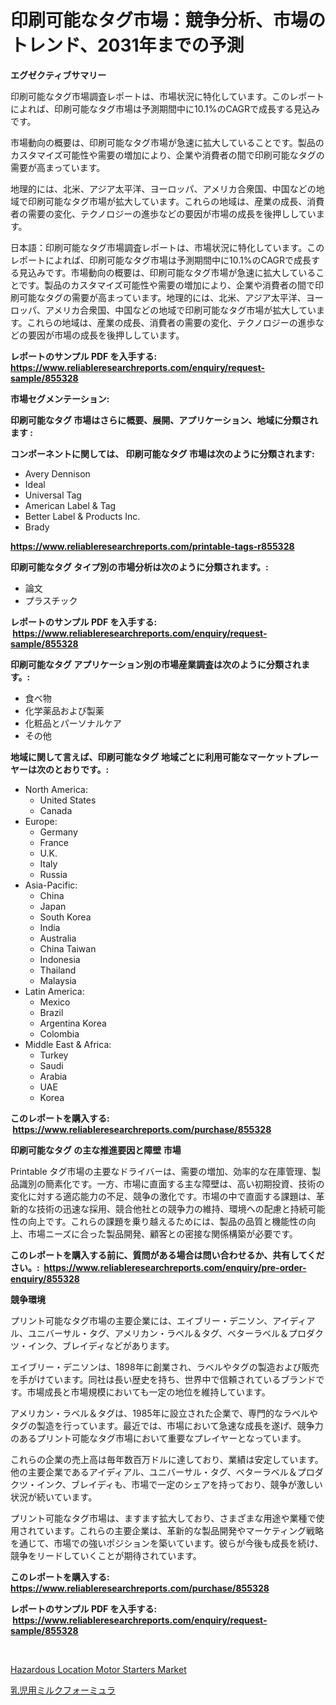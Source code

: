 <p><h1>印刷可能なタグ市場：競争分析、市場のトレンド、2031年までの予測</h1></p><p><strong>エグゼクティブサマリー</strong></p>
<p><p>印刷可能なタグ市場調査レポートは、市場状況に特化しています。このレポートによれば、印刷可能なタグ市場は予測期間中に10.1%のCAGRで成長する見込みです。</p><p>市場動向の概要は、印刷可能なタグ市場が急速に拡大していることです。製品のカスタマイズ可能性や需要の増加により、企業や消費者の間で印刷可能なタグの需要が高まっています。</p><p>地理的には、北米、アジア太平洋、ヨーロッパ、アメリカ合衆国、中国などの地域で印刷可能なタグ市場が拡大しています。これらの地域は、産業の成長、消費者の需要の変化、テクノロジーの進歩などの要因が市場の成長を後押ししています。</p><p>日本語：印刷可能なタグ市場調査レポートは、市場状況に特化しています。このレポートによれば、印刷可能なタグ市場は予測期間中に10.1%のCAGRで成長する見込みです。市場動向の概要は、印刷可能なタグ市場が急速に拡大していることです。製品のカスタマイズ可能性や需要の増加により、企業や消費者の間で印刷可能なタグの需要が高まっています。地理的には、北米、アジア太平洋、ヨーロッパ、アメリカ合衆国、中国などの地域で印刷可能なタグ市場が拡大しています。これらの地域は、産業の成長、消費者の需要の変化、テクノロジーの進歩などの要因が市場の成長を後押ししています。</p></p>
<p><strong>レポートのサンプル PDF を入手する: <a href="https://www.reliableresearchreports.com/enquiry/request-sample/855328">https://www.reliableresearchreports.com/enquiry/request-sample/855328</a></strong></p>
<p><strong>市場セグメンテーション:</strong></p>
<p><strong> 印刷可能なタグ 市場はさらに概要、展開、アプリケーション、地域に分類されます :</strong></p>
<p><strong>コンポーネントに関しては、 印刷可能なタグ 市場は次のように分類されます: &nbsp;</strong></p>
<p><ul><li>Avery Dennison</li><li>Ideal</li><li>Universal Tag</li><li>American Label & Tag</li><li>Better Label & Products Inc.</li><li>Brady</li></ul></p>
<p><strong><a href="https://www.reliableresearchreports.com/printable-tags-r855328">https://www.reliableresearchreports.com/printable-tags-r855328</a></strong></p>
<p><strong> 印刷可能なタグ タイプ別の市場分析は次のように分類されます。:</strong></p>
<p><ul><li>論文</li><li>プラスチック</li></ul></p>
<p><strong>レポートのサンプル PDF を入手する: &nbsp;<a href="https://www.reliableresearchreports.com/enquiry/request-sample/855328">https://www.reliableresearchreports.com/enquiry/request-sample/855328</a></strong></p>
<p><strong> 印刷可能なタグ アプリケーション別の市場産業調査は次のように分類されます。:</strong></p>
<p><ul><li>食べ物</li><li>化学薬品および製薬</li><li>化粧品とパーソナルケア</li><li>その他</li></ul></p>
<p><strong>地域に関して言えば、印刷可能なタグ 地域ごとに利用可能なマーケットプレーヤーは次のとおりです。:</strong></p>
<p><ul>
    <li>
        North America:
        <ul>
            <li>United States</li>
            <li>Canada</li>
        </ul>
    </li>
    <li>
        Europe:
        <ul>
            <li>Germany</li>
            <li>France</li>
            <li>U.K.</li>
            <li>Italy</li>
            <li>Russia</li>
        </ul>
    </li>
    <li>
        Asia-Pacific:
        <ul>
            <li>China</li>
            <li>Japan</li>
            <li>South Korea</li>
            <li>India</li>
            <li>Australia</li>
            <li>China Taiwan</li>
            <li>Indonesia</li>
            <li>Thailand</li>
            <li>Malaysia</li>
        </ul>
    </li>
    <li>
        Latin America:
        <ul>
            <li>Mexico</li>
            <li>Brazil</li>
            <li>Argentina Korea</li>
            <li>Colombia</li>
        </ul>
    </li>
    <li>
        Middle East & Africa:
        <ul>
            <li>Turkey</li>
            <li>Saudi</li>
            <li>Arabia</li>
            <li>UAE</li>
            <li>Korea</li>
        </ul>
    </li>
    </ul></p>
<p><strong>このレポートを購入する: &nbsp;<a href="https://www.reliableresearchreports.com/purchase/855328">https://www.reliableresearchreports.com/purchase/855328</a></strong></p>
<p><strong>印刷可能なタグ の主な推進要因と障壁 市場</strong></p>
<p><p>Printable タグ市場の主要なドライバーは、需要の増加、効率的な在庫管理、製品識別の簡素化です。一方、市場に直面する主な障壁は、高い初期投資、技術の変化に対する適応能力の不足、競争の激化です。市場の中で直面する課題は、革新的な技術の迅速な採用、競合他社との競争力の維持、環境への配慮と持続可能性の向上です。これらの課題を乗り越えるためには、製品の品質と機能性の向上、市場ニーズに合った製品開発、顧客との密接な関係構築が必要です。</p></p>
<p><strong>このレポートを購入する前に、質問がある場合は問い合わせるか、共有してください。:&nbsp; <a href="https://www.reliableresearchreports.com/enquiry/pre-order-enquiry/855328">https://www.reliableresearchreports.com/enquiry/pre-order-enquiry/855328</a></strong></p>
<p><strong>競争環境</strong></p>
<p><p>プリント可能なタグ市場の主要企業には、エイブリー・デニソン、アイディアル、ユニバーサル・タグ、アメリカン・ラベル＆タグ、ベターラベル＆プロダクツ・インク、ブレイディなどがあります。</p><p>エイブリー・デニソンは、1898年に創業され、ラベルやタグの製造および販売を手がけています。同社は長い歴史を持ち、世界中で信頼されているブランドです。市場成長と市場規模においても一定の地位を維持しています。</p><p>アメリカン・ラベル＆タグは、1985年に設立された企業で、専門的なラベルやタグの製造を行っています。最近では、市場において急速な成長を遂げ、競争力のあるプリント可能なタグ市場において重要なプレイヤーとなっています。</p><p>これらの企業の売上高は毎年数百万ドルに達しており、業績は安定しています。他の主要企業であるアイディアル、ユニバーサル・タグ、ベターラベル＆プロダクツ・インク、ブレイディも、市場で一定のシェアを持っており、競争が激しい状況が続いています。</p><p>プリント可能なタグ市場は、ますます拡大しており、さまざまな用途や業種で使用されています。これらの主要企業は、革新的な製品開発やマーケティング戦略を通じて、市場での強いポジションを築いています。彼らが今後も成長を続け、競争をリードしていくことが期待されています。</p></p>
<p><strong>このレポートを購入する: &nbsp; <a href="https://www.reliableresearchreports.com/purchase/855328">https://www.reliableresearchreports.com/purchase/855328</a></strong></p>
<p><strong>レポートのサンプル PDF を入手する: &nbsp;<a href="https://www.reliableresearchreports.com/enquiry/request-sample/855328">https://www.reliableresearchreports.com/enquiry/request-sample/855328</a></strong><strong></strong></p>
<p>&nbsp;</p>
<p><p><a href="https://github.com/brenzgnarento/Market-Research-Report-List-2/blob/main/hazardous-location-motor-starters-market.md">Hazardous Location Motor Starters Market</a></p><p><a href="https://github.com/Sophiaard2003/Market-Research-Report-List-1/blob/main/764066827717.md">乳児用ミルクフォーミュラ</a></p></p>